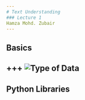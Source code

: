 ```yaml
---
# Text Understanding
### Lecture 1
Hamza Mohd. Zubair
---
```

## Basics
+++
![Type of Data](https://docs.google.com/drawings/d/e/2PACX-1vQIxB14OTG86xb5AmBTdivqxRap8JMxJoLnVL8qD7fQDLbliRz1doPt8Y6QcfWFiTXFm2fh-1zHt39c/pub?w=480&h=360)
---
## Python Libraries
